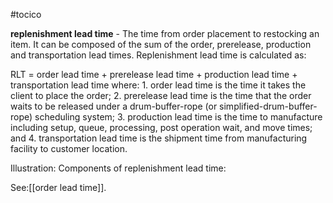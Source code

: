 #tocico

<b>replenishment lead time</b> - The time from order placement to restocking an item.  It can be composed of the sum of the order, prerelease, production and transportation lead times.  Replenishment lead time is calculated as:  

 
 
RLT  = order lead time + prerelease lead time + production lead time + transportation lead time 
 where: 1.  order lead time is the time it takes the client to place the order;  2.  prerelease lead time is the time that the order waits to be released under a drum-buffer-rope (or 
simplified-drum-buffer-rope) scheduling system; 
3.  production lead time is the time to manufacture including setup, queue, processing, post operation 
wait, and move times; and 
4.  transportation lead time is the shipment time from manufacturing facility to customer location.

Illustration:  Components of replenishment lead time: 









See:[[order lead time]].



